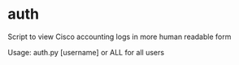# auth
Script to view Cisco accounting logs in more human readable form

Usage: auth.py [username] or ALL for all users
